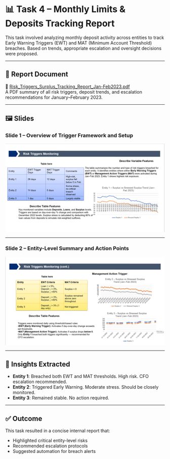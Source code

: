 # 📊 Task 4 – Monthly Limits & Deposits Tracking Report

This task involved analyzing monthly deposit activity across entities to track Early Warning Triggers (EWT) and MAT (Minimum Account Threshold) breaches. Based on trends, appropriate escalation and oversight decisions were proposed.

---

## 📄 Report Document

🔗 [Risk_Triggers_Surplus_Tracking_Report_Jan-Feb2023.pdf](Risk_Triggers_Surplus_Tracking_Report_Jan-Feb2023.pdf)  
A PDF summary of all risk triggers, deposit trends, and escalation recommendations for January–February 2023.

---

## 🖼️ Slides

### Slide 1 – Overview of Trigger Framework and Setup  
![Slide 1](CITI_TASK4_S1.png)

---

### Slide 2 – Entity-Level Summary and Action Points  
![Slide 2](CITI_TASK4_S2.png)

---

## 🧠 Insights Extracted

- **Entity 1**: Breached both EWT and MAT thresholds. High risk. CFO escalation recommended.
- **Entity 2**: Triggered Early Warning. Moderate stress. Should be closely monitored.
- **Entity 3**: Remained stable. No action required.

---

## ✅ Outcome

This task resulted in a concise internal report that:
- Highlighted critical entity-level risks
- Recommended escalation protocols
- Suggested automation for breach alerts
